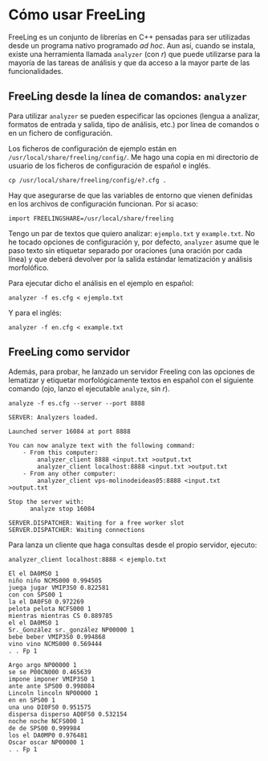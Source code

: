 # Cómo usar FreeLing

FreeLing es un conjunto de librerías en C++ pensadas para ser utilizadas desde
un programa nativo programado *ad hoc*. Aun así, cuando se instala, existe una
herramienta llamada `analyzer` (con *r*) que puede utilizarse para la mayoría de las
tareas de análisis y que da acceso a la mayor parte de las funcionalidades.

## FreeLing desde la línea de comandos: `analyzer`

Para utilizar `analyzer` se pueden especificar las opciones (lengua a analizar, formatos de
entrada y salida, tipo de análisis, etc.) por línea de comandos o en un fichero
de configuración. 

Los ficheros de configuración de ejemplo están en `/usr/local/share/freeling/config/`. Me hago una copia en mi directorio de usuario de los ficheros de configuración de español e inglés.

    cp /usr/local/share/freeling/config/e?.cfg .


Hay que asegurarse de que las variables de entorno que vienen definidas en los
archivos de configuración funcionan. Por si acaso:

    import FREELINGSHARE=/usr/local/share/freeling

Tengo un par de textos que quiero analizar: `ejemplo.txt` y `example.txt`. No
he tocado opciones de configuración y, por defecto, `analyzer` asume que le
paso texto sin etiquetar separado por oraciones (una oración por cada línea)
y que deberá devolver por la salida estándar lematización y análisis morfolófico.

Para ejecutar dicho el análisis en el ejemplo en español: 

    analyzer -f es.cfg < ejemplo.txt

Y para el inglés:

    analyzer -f en.cfg < example.txt



## FreeLing como servidor


Además, para probar, he lanzado un servidor Freeling con las opciones de lematizar y etiquetar morfológicamente textos en español con el siguiente comando (ojo, lanzo el ejecutable `analyze`, sin *r*).

    analyze -f es.cfg --server --port 8888

    SERVER: Analyzers loaded.

    Launched server 16084 at port 8888

    You can now analyze text with the following command:
        - From this computer: 
            analyzer_client 8888 <input.txt >output.txt
            analyzer_client localhost:8888 <input.txt >output.txt
        - From any other computer: 
            analyzer_client vps-molinodeideas05:8888 <input.txt >output.txt

    Stop the server with: 
          analyze stop 16084

    SERVER.DISPATCHER: Waiting for a free worker slot
    SERVER.DISPATCHER: Waiting connections


Para lanza un cliente que haga consultas desde el propio servidor, ejecuto:

    analyzer_client localhost:8888 < ejemplo.txt

    El el DA0MS0 1
    niño niño NCMS000 0.994505
    juega jugar VMIP3S0 0.822581
    con con SPS00 1
    la el DA0FS0 0.972269
    pelota pelota NCFS000 1
    mientras mientras CS 0.889785
    el el DA0MS0 1
    Sr._González sr._gonzález NP00000 1
    bebe beber VMIP3S0 0.994868
    vino vino NCMS000 0.569444
    . . Fp 1

    Argo argo NP00000 1
    se se P00CN000 0.465639
    impone imponer VMIP3S0 1
    ante ante SPS00 0.998084
    Lincoln lincoln NP00000 1
    en en SPS00 1
    una uno DI0FS0 0.951575
    dispersa disperso AQ0FS0 0.532154
    noche noche NCFS000 1
    de de SPS00 0.999984
    los el DA0MP0 0.976481
    Oscar oscar NP00000 1
    . . Fp 1

